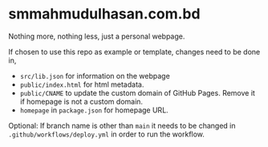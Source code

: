 # smmahmudulhasan.com.bd

Nothing more, nothing less, just a personal webpage.

If chosen to use this repo as example or template, changes need to be done in,

- `src/lib.json` for information on the webpage
- `public/index.html` for html metadata.
- `public/CNAME` to update the custom domain of GitHub Pages. Remove it if homepage is not a custom domain.
- `homepage` in `package.json` for homepage URL.

Optional: If branch name is other than `main` it needs to be changed in `.github/workflows/deploy.yml` in order to run the workflow.
